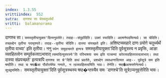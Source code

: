```yaml
---
index:  1.3.55
vrittiindex:  552
sutra:  दाणश्च सा चेच्चतुर्थ्यर्थे
vritti:  balamanorama 
---
```


दाणश्च सा। `समस्तृतीयायुक्ता'दित्यनुवर्तते। तदाह--संपूर्वादिति। उक्तं स्यादिति। आत्मनेपदमित्यर्थः। सा चेदिति। तच्छब्देन तृतीया परामृश्यते। तदाह--तृतीया चेदिति। दास्या संयच्छते इति। `अशिष्टव्यवहारे दाणः प्रयोगे चतुर्थ्यर्थे तृतीया वाच्या' इति तृतीया। ननु `रथेन समुदाचरते इत्यत्र `समस्तृतीयायुक्ता'दिति पूर्वसूत्रस्य न प्रवृत्तिः, आङा व्यवहितत्वेन सम्पूर्वकत्वाऽभावात् `त्समादित्युत्तरस्ये'ति परिभाषया सम इति पञ्चम्या चरेरव्यवहितपरत्वलाभात्। तथा `दास्या संप्रयच्छते' इत्यत्रापि `दाणश्च सा चे'दिति कथं प्रवर्तते, प्रशब्देन व्यवधानादित्यत आह-- पूर्वसूत्रे सम इति षष्ठीति। तथा च षष्ठ�आ पौर्वापर्यमेव गम्यते, न त्वव्यवहितत्वमिति भावः। तेनेति। षष्ठ�आश्रयणेनेत्यर्थः। सूत्रद्वयमिति। `समस्तृतीयायुक्ता'दिति पूर्वसूत्रस्थस्य षष्ठ�न्तस्यैव समः `दाणश्चे'ति सूत्रेऽप्यनुवृत्तेरिति भावः।


